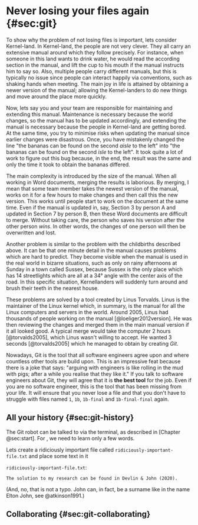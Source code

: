 # Never losing your files again {#sec:git}

To show why the problem of not losing files is important, lets consider Kernel-land.
In Kernel-land, the people are not very clever.
They all carry an extensive manual around which they follow precisely.
For instance, when someone in this land wants to drink water, he would read the according section in the manual, and lift the cup to his mouth if the manual instructs him to say so.
Also, multiple people carry different manuals, but this is typically no issue since people can interact happily via conventions, such as shaking hands when meeting.
The main joy in life is attained by obtaining a newer version of the manual; allowing the Kernel-landers to do new things and move around the place more quickly.

Now, lets say you and your team are responsible for maintaining and extending this manual.
Maintenance is necessary because the world changes, so the manual has to be updated accordingly, and extending the manual is necessary because the people in Kernel-land are getting bored.
At the same time, you try to minimise risks when updating the manual since earlier changes were disastrous.
Once, you have mistakenly changed the line "the bananas can be found on the second *aisle* to the left" into "the bananas can be found on the second *isle* to the left". 
It took quite a lot of work to figure out this bug because, in the end, the result was the same and only the time it took to obtain the bananas differed.

The main complexity is introduced by the size of the manual.
When all working in Word documents, merging the results is laborious.
By merging, I mean that some team member takes the newest version of the manual, works on it for a few hours to make changes and then call this the new version.
This works until people start to work on the document at the same time.
Even if the manual is updated in, say, Section 3 by person A and updated in Section 7 by person B, then these Word documents are difficult to merge.
Without taking care, the person who saves his version after the other person *wins*.
In other words, the changes of one person will then be overwritten and lost.

Another problem is similar to the problem with the childbirths described above.
It can be that one minute detail in the manual causes problems which are hard to predict.
They become visible when the manual is used in the real world in bizarre situations, such as only on rainy afternoons at Sunday in a town called Sussex, because Sussex is the only place which has 14 streetlights which are all at a 34° angle with the center axis of the road.
In this specific situation, Kernellanders will suddenly turn around and brush their teeth in the nearest house.

These problems are solved by a tool created by Linus Torvalds.
Linus is the maintainer of the Linux kernel which, in summary, is the manual for all the Linux computers and servers in the world.
Around 2005, Linus had thousands of people working on the manual [@loeliger2012version].
He was then reviewing the changes and merged them in the main manual version if it all looked good.
A typical merge would take the computer 2 hours [@torvalds2005], which Linus wasn't willing to accept.
He wanted 3 seconds [@torvalds2005] which he managed to obtain by creating _Git_.

Nowadays, Git is the tool that all software engineers agree upon and where countless other tools are build upon.
This is an impressive feat because there is a joke that says: "arguing with engineers is like rolling in the mud with pigs; after a while you realise that they like it."
If you talk to software engineers about Git, they will agree that it is **the best tool** for the job.
Even if you are no software engineer, this is the tool that has been missing from your life.
It will ensure that you never lose a file and that you don't have to struggle with files named `1`, `1b`, `1b-final` and `1b-final-final` again.

## All your history {#sec:git-history}

The Git robot can be talked to via the terminal, as described in [Chapter @sec:start].
For , we need to learn only a few words.

Lets create a ridiciously important file called `ridiciously-important-file.txt` and place some text in it

`ridiciously-important-file.txt`:
```
The solution to my research can be found in Devlin & John (2020).
```
(And, no, that is not a typo. John can, in fact, be a surname like in the name Elton John, see @atkinson1991.)

## Collaborating {#sec:git-collaborating}
